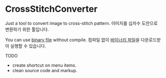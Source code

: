 # CrossStitchConverter
Just a tool to convert image to cross-stitch pattern.
이미지를 십자수 도안으로 변환하기 위한 툴입니다.

You can use [binary file](https://github.com/reinvert/CrossStitchConverter/raw/master/CrossStitchConverter.jar) without compile.
컴파일 없이 [바이너리 파일](https://github.com/reinvert/CrossStitchConverter/raw/master/CrossStitchConverter.jar)을 다운로드받아 실행할 수 있습니다.

TODO
- create shortcut on menu items.
- clean source code and markup.